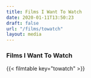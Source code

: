 ```yaml
---
title: Films I Want To Watch
date: 2020-01-11T13:50:23
draft: false
url: "/films/towatch"
layout: media
---
```


### Films I Want To Watch

{{< filmtable key="towatch" >}}

